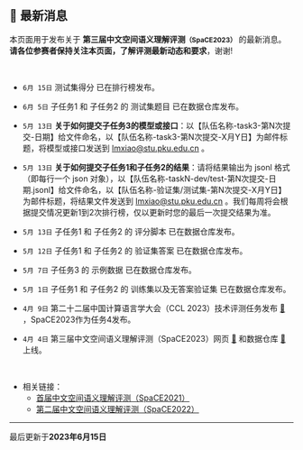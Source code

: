 
<br/>

## 📮 最新消息

<p class="text-center">本页面用于发布关于 <strong>第三届中文空间语义理解评测<small>（SpaCE2023）</small></strong> 的最新消息。
<br/>
<span style="color:var(--notice-red)"><strong>请各位参赛者保持关注本页面，了解评测最新动态和要求</strong></span>，谢谢!</p>

<br/>

- `6月 15日` 测试集得分 已在排行榜发布。

- `6月 5日` 子任务1 和 子任务2 的 测试集题目 已在数据仓库发布。

- `5月 13日` **关于如何提交子任务3的模型或接口**：以【队伍名称-task3-第N次提交-日期】给文件命名，以【队伍名称-task3-第N次提交-X月Y日】为邮件标题，将模型或接口发送到 lmxiao@stu.pku.edu.cn 。

- `5月 13日` **关于如何提交子任务1和子任务2的结果**：请将结果输出为 jsonl 格式（即每行一个 json 对象），以【队伍名称-taskN-dev/test-第N次提交-日期.jsonl】给文件命名，以【队伍名称-验证集/测试集-第N次提交-X月Y日】为邮件标题，将结果文件发送到 lmxiao@stu.pku.edu.cn 。我们每周将会根据提交情况更新1到2次排行榜，仅以更新时您的最后一次提交结果为准。

- `5月 13日` 子任务1 和 子任务2 的 评分脚本 已在数据仓库发布。

- `5月 12日` 子任务1 和 子任务2 的 验证集答案 已在数据仓库发布。

- `5月 7日` 子任务3 的 示例数据 已在数据仓库发布。

- `5月 1日` 子任务1 和 子任务2 的 训练集以及无答案验证集 已在数据仓库发布。

- `4月 9日` 第二十二届中国计算语言学大会（CCL 2023）技术评测任务发布 <a href="http://cips-cl.org/static/CCL2023/cclEval/taskEvaluation/index.html" target="_blank">🔗</a> ，SpaCE2023作为任务4发布。

- `4月 4日` 第三届中文空间语义理解评测（SpaCE2023）网页 <a href="https://2030nlp.github.io/SpaCE2023" target="_blank">🔗</a> 和数据仓库 <a href="https://github.com/2030NLP/SpaCE2023" target="_blank">🔗</a> 上线。

<br/>

- 相关链接：
  - <a href="http://ccl.pku.edu.cn:8084/SpaCE2021/" target="_blank">首届中文空间语义理解评测（SpaCE2021）</a >
  - <a href="https://2030nlp.github.io/SpaCE2022/" target="_blank">第二届中文空间语义理解评测（SpaCE2022）</a >
    <!-- - [基于前提的跨模态推理评测 PMR 2022](https://2030nlp.github.io/PMR/evaluation.html) -->
    <!-- - [第二届中文抽象语义表示解析评测 CAMRP 2022](https://github.com/GoThereGit/Chinese-AMR) -->
    <!-- - [中文语法纠错评测 CLTC 2022](https://github.com/blcuicall/CCL2022-CGEC) -->

<hr/>
<p class="text-center">最后更新于<strong>2023年6月15日</strong></p>
